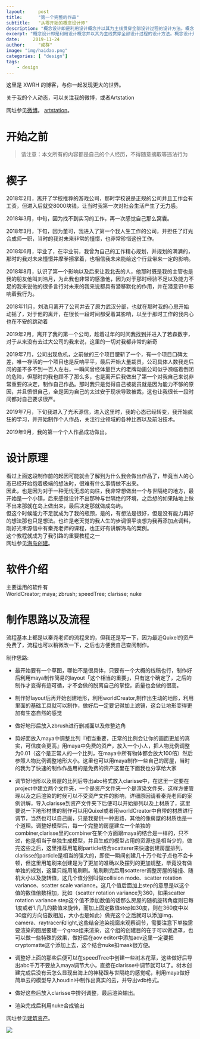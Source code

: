 ```yaml
---
layout:     post
title:      "第一个完整的作品"
subtitle:   "从零开始的概念设计师"
description: "概念设计即是利用设计概念并以其为主线贯穿全部设计过程的设计方法。概念设计是完整而全面的设计过程，它通过设计概念将设计者繁复的感性和瞬间思维上升到统一的理性思维从而完成整个设计。"
excerpt: "概念设计即是利用设计概念并以其为主线贯穿全部设计过程的设计方法。概念设计是完整而全面的设计过程，它通过设计概念将设计者繁复的感性和瞬间思维上升到统一的理性思维从而完成整个设计。"
date:     2019-11-24
author:     "成群"
image: "img/haidao.png"
categories: [ "design"]
tags:
    - design
---
```


这里是 XWRH 的博客，与你一起发现更大的世界。

关于我的个人动态，可以关注我的微博，或者Artstation

网址参见[微博](https://weibo.com/u/5241101790?is_all=1)。
[artstation](https://www.artstation.com/xwrh)。



# 开始之前


>  请注意：本文所有的内容都是自己的个人经历，不得随意摘取等违法行为


# 楔子

2018年2月，离开了学校推荐的游戏公司，那时学校说是正规的公司并且工作会有工资，但进入后就交8000块钱，让当时我第一次对社会生活产生了无力感。

2018年3月，中旬，因为找不到实习的工作，再一次感觉自己那么窝囊。

2018年3月，下旬，因为董可，我进入了第一个我人生工作的公司，并担任了灯光合成师一职，当时的我对未来非常的憧憬，也非常珍惜这份工作。

2018年6月，毕业了，在毕业前，我曾为自己的工作精心规划，并规划的满满的，那时的我对未来憧憬并摩拳擦掌着，也相信我未来能给这个行业带来一定的影响。

2018年8月，认识了第一个影响以及后来让我北去的人，他那时既是我的主管也是我的朋友他叫刘浩月，为此我也非常的感激他，因为对于那时经验不足以及能力不足的我来说他的很多言行对未来的我来说都具有潜移默化的作用，并在潜意识中影响着我行为。

2018年11月，刘浩月离开了公司并去了原力武汉分部，也就在那时我的心思开始动摇了，对于他的离开，在很长一段时间都受着其影响，以至于那时工作的我内心也在不安的跳动着

2019年2月，离开了我的第一个公司，趁着过年的时间我找到并进入了若森数字，对于从来没有去过大公司的我来说，这里的一切对我都非常的新奇

2019年7月，公司出现危机，之前做的三个项目腰斩了一个，有一个项目口碑太差，唯一存活的一个项目也是反响平平，最后开始大量裁员，公司具体人数我走后问的差不多不到一百人左右，一瞬间曾经体量巨大的老牌动画公司似乎濒临着倒闭的危险，但那时的我也顾不了那么多，也是离开后我做出了第一个对我自己来说非常重要的决定，制作自己作品。那时我只是觉得自己被裁员就是因为能力不够的原因，并且愤恨自己，全是因为自己的太过安于现状导致被裁，这也让我很长一段时间都对自己要求很严。

2019年7月，下旬我进入了光禾源信，进入这里时，我的心态已经转变，我开始疯狂的学习，并开始制作个人作品，关注行业领域的各种比赛以及前沿技术。

2019年9月，我的第一个个人作品成功做出。


# 设计原理

看过上面这段制作前的起因可能就会了解到为什么我会做出作品了，毕竟当人的心态已经开始抱着极端的想法时，很难有什么事情做不出来。  
因此，也是因为对于一种无忧无虑的向往，我非常想做出一个与世隔绝的地方，最开始是一个小镇，后来感觉设计不出那种与世隔绝的环境，之后想的如果陆地上做不出来那就在岛上做出来，最后决定那就做成岛屿。  
但这个时候能力不足就成为了我的瓶颈，是的，有想法是很好，但是没有能力再好的想法那也只是想法。也许是老天觉的我人生的步调很平淡想为我再添加点调料，刚好光禾源信中有秦尧老师的课程，也正好有讲解海岛的案例。  
这个教程就成为了我引路的重要教程之一  
网址参见[海岛创建](https://www.yiihuu.com/v_148188.html)。

# 软件介绍

主要运用的软件有  
WorldCreator; maya; zbrush; speedTree; clarisse; nuke



# 制作思路以及流程

流程基本上都是以秦尧老师的流程来的，但我还是写一下，因为最近Quixel的资产免费了，流程也可以稍微改一下，之后也方便我自己查阅制作。

制作思路:

- 最开始要有一个草图，哪怕不是很具体，只要有一个大概的线稿也行，制作好后利用maya制作简易的layout「这个相当的重要」，只有这个确定了，之后的制作才变得有迹可循，才不会做的脱离自己的掌控，质量也会做的很高。

- 制作好layout后再开始创建地形，利用worldCreator,制作出生动的地形，利用里面的基础工具就可以制作，做好后一定要记得加上滤镜，这会让地形变得更加有生态自然的感觉

- 做好地形后放入zbrush进行删减面以及修整边角

- 剪好面放入maya中调整比列『相当重要，正常的比例会让你的画面更加的真实，可信度会更高』用maya中免费的资产，放入一个小人，把人物比例调整为0.01（这个是正常人的一个比列，在maya中所有物体都会放大100倍）然后参照人物比例调整地形大小。这里也可以用maya制作一些自己的房屋，当时的我为了快速的制作作品用的是免费的资产这里在下面我也分享给大家 

- 调节好地形以及房屋的比列后导出abc格式放入clarisse中，在这里一定要在project中建立两个文件夹，一个是资产文件夹一个是渲染文件夹，这样方便管理以及之后渲染的时候可以不受资产文件的影响，详细原因请看秦尧老师的案例讲解，导入clarisse到资产文件夹下后便可以开始排列以及上材质了，这里要说一下地形材质的制作可以用Quixel或者用worldCreator中自带的材质进行调节，当然也可以自己画，只是我提供一种思路，其他的像房屋的材质也是一个道理。调整好模型后，每一个完整的房屋建立一个单独的combiner,clarisse里的combiner在某个方面跟maya的结合是一样的，只不过，他是相当于单独生成模型，并且生成的模型占用的资源也是相当少的，做完这些之后，这里推荐用笔刷particle结合scatterer来快速创建房屋排列，clarisse的particle是相当的强大的，即使一瞬间创建几十万个粒子点也不会卡顿，但这里用笔刷来创建是为了更加的准确以及摆列的更加规整，毕竟没有做单独的规划，这里只能用笔刷刷。笔刷刷完后用scatterer调整房屋的碰撞、随机大小以及旋转值，这几个值分别叫做collision mode、scatter rotation variance、scatter scale variance。这几个值后面加上step的意思是以这个值的数值倍数相加，比如（scatter rotation variance为360，如果scatter rotation variance step这个值不添加数值的话那么房屋的随机旋转角度则已每1度或者1.几几的数值来旋转，而加上固定数值step如30度，则在360度中以30度的方向倍数相加，大小也是如此）做完这个之后就可以添加img、camera、raytracer和light,这些结合渲染视窗来观察调节，需要注意下单独需要渲染的图层要建一个grop组来渲染，这个组的创建目的在于可以做遮罩，也可以做一些特殊的效果，做好后在aov editor中添加aov这里一定要把cryptomatte这个添加上去，这个结合nuke扣mask很方便。  
- 调整好上面的那些后便可以在speedTree中创建一些树木花草，这些做好后导出abc千万不要放入maya调节大小，直接在clarisse中调节就可以了。树木创建完成后没有云怎么显现出海上的神秘跟与世隔绝的感觉呢，利用maya做好简单云的模型导入houdini中制作出真实的云，并导出vdb格式。   
- 做好这些后放入clarisse中排列调整，最后渲染输出。
- 渲染完成后利用nuke合成输出

网址参见[建筑资产](http://www.gfxcamp.com/?s=KitBash3D+)。

![](https://github.com/XWRH/xwrh.github.io/blob/master/haidao.png)